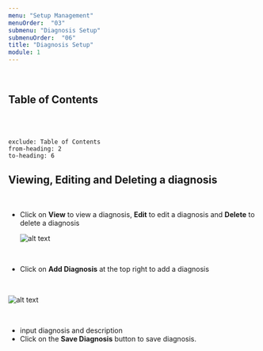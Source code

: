 ```yaml
---
menu: "Setup Management"
menuOrder:  "03"
submenu: "Diagnosis Setup"
submenuOrder:  "06"
title: "Diagnosis Setup"
module: 1
---
```


<br />

## Table of Contents

<br />
<br />

```toc
exclude: Table of Contents
from-heading: 2
to-heading: 6
```



## Viewing, Editing and Deleting a diagnosis

<br />

* Click on **View** to view a diagnosis, **Edit** to edit a diagnosis and **Delete** to delete a diagnosis

  ![alt text](/images/viewEditDeleteDiagnosis.png "Title")

<br />

* Click on **Add Diagnosis** at the top right to add a diagnosis

<br />

  ![alt text](/images/addDiagnosis.png "Title")

<br />

* input diagnosis and description
* Click on the **Save Diagnosis** button to save diagnosis.

<br/>
<br/>

